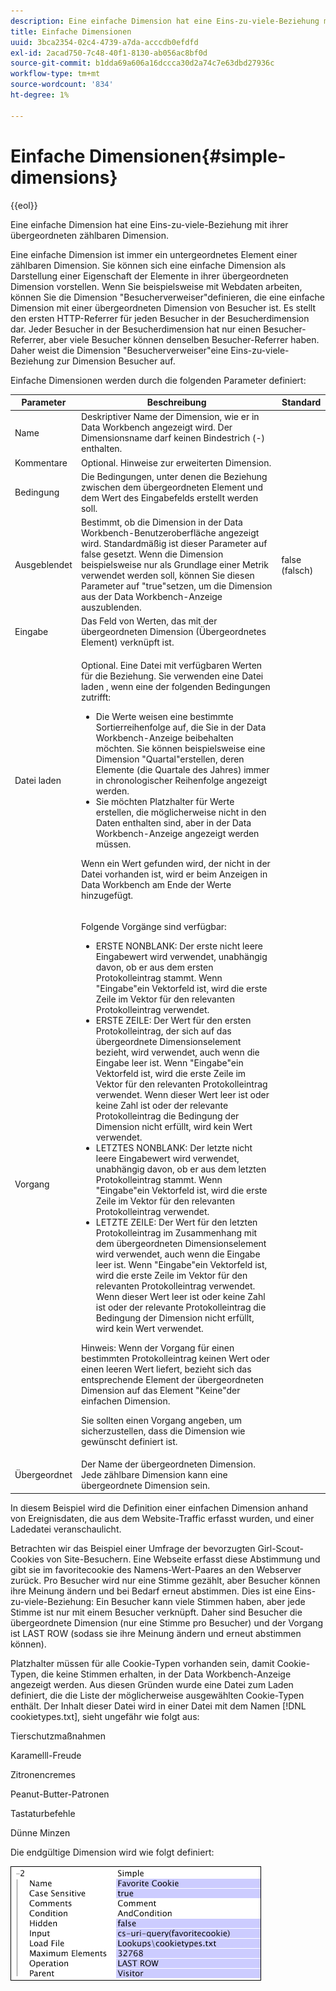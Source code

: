 ```yaml
---
description: Eine einfache Dimension hat eine Eins-zu-viele-Beziehung mit ihrer übergeordneten zählbaren Dimension.
title: Einfache Dimensionen
uuid: 3bca2354-02c4-4739-a7da-acccdb0efdfd
exl-id: 2acad750-7c48-40f1-8130-ab056ac8bf0d
source-git-commit: b1dda69a606a16dccca30d2a74c7e63dbd27936c
workflow-type: tm+mt
source-wordcount: '834'
ht-degree: 1%

---
```


# Einfache Dimensionen{#simple-dimensions}

{{eol}}

Eine einfache Dimension hat eine Eins-zu-viele-Beziehung mit ihrer übergeordneten zählbaren Dimension.

Eine einfache Dimension ist immer ein untergeordnetes Element einer zählbaren Dimension. Sie können sich eine einfache Dimension als Darstellung einer Eigenschaft der Elemente in ihrer übergeordneten Dimension vorstellen. Wenn Sie beispielsweise mit Webdaten arbeiten, können Sie die Dimension &quot;Besucherverweiser&quot;definieren, die eine einfache Dimension mit einer übergeordneten Dimension von Besucher ist. Es stellt den ersten HTTP-Referrer für jeden Besucher in der Besucherdimension dar. Jeder Besucher in der Besucherdimension hat nur einen Besucher-Referrer, aber viele Besucher können denselben Besucher-Referrer haben. Daher weist die Dimension &quot;Besucherverweiser&quot;eine Eins-zu-viele-Beziehung zur Dimension Besucher auf.

Einfache Dimensionen werden durch die folgenden Parameter definiert:

<table id="table_E6F729DFA226459DBFC1776CE8CB81F8"> 
 <thead> 
  <tr> 
   <th colname="col1" class="entry"> Parameter </th> 
   <th colname="col2" class="entry"> Beschreibung </th> 
   <th colname="col3" class="entry"> Standard </th> 
  </tr> 
 </thead>
 <tbody> 
  <tr> 
   <td colname="col1"> Name </td> 
   <td colname="col2"> Deskriptiver Name der Dimension, wie er in Data Workbench angezeigt wird. Der Dimensionsname darf keinen Bindestrich (-) enthalten. </td> 
   <td colname="col3"> </td> 
  </tr> 
  <tr> 
   <td colname="col1"> Kommentare </td> 
   <td colname="col2"> Optional. Hinweise zur erweiterten Dimension. </td> 
   <td colname="col3"> </td> 
  </tr> 
  <tr> 
   <td colname="col1"> Bedingung </td> 
   <td colname="col2"> Die Bedingungen, unter denen die Beziehung zwischen dem übergeordneten Element und dem Wert des Eingabefelds erstellt werden soll. </td> 
   <td colname="col3"> </td> 
  </tr> 
  <tr> 
   <td colname="col1"> Ausgeblendet </td> 
   <td colname="col2"> Bestimmt, ob die Dimension in der Data Workbench-Benutzeroberfläche angezeigt wird. Standardmäßig ist dieser Parameter auf false gesetzt. Wenn die Dimension beispielsweise nur als Grundlage einer Metrik verwendet werden soll, können Sie diesen Parameter auf "true"setzen, um die Dimension aus der Data Workbench-Anzeige auszublenden. </td> 
   <td colname="col3"> false (falsch) </td> 
  </tr> 
  <tr> 
   <td colname="col1"> Eingabe </td> 
   <td colname="col2"> Das Feld von Werten, das mit der übergeordneten Dimension (Übergeordnetes Element) verknüpft ist. </td> 
   <td colname="col3"> </td> 
  </tr> 
  <tr> 
   <td colname="col1"> Datei laden </td> 
   <td colname="col2"> <p>Optional. Eine Datei mit verfügbaren Werten für die Beziehung. Sie verwenden eine Datei laden , wenn eine der folgenden Bedingungen zutrifft: </p> <p> 
     <ul id="ul_056C4A8E46AA479397DC63173C035D5C"> 
      <li id="li_C26EB5A4AB3C4BEB8EB3A217A5A2377E"> Die Werte weisen eine bestimmte Sortierreihenfolge auf, die Sie in der Data Workbench-Anzeige beibehalten möchten. Sie können beispielsweise eine Dimension "Quartal"erstellen, deren Elemente (die Quartale des Jahres) immer in chronologischer Reihenfolge angezeigt werden. </li> 
      <li id="li_5D4DF56BC6124D038A7260131B1F3DB3"> Sie möchten Platzhalter für Werte erstellen, die möglicherweise nicht in den Daten enthalten sind, aber in der Data Workbench-Anzeige angezeigt werden müssen. </li> 
     </ul> </p> <p> Wenn ein Wert gefunden wird, der nicht in der Datei vorhanden ist, wird er beim Anzeigen in Data Workbench am Ende der Werte hinzugefügt. </p> </td> 
   <td colname="col3"> </td> 
  </tr> 
  <tr> 
   <td colname="col1"> Vorgang </td> 
   <td colname="col2"> <p>Folgende Vorgänge sind verfügbar: </p> <p> 
     <ul id="ul_88AE4279413C42609D8B53EC64B5E913"> 
      <li id="li_DD9623D006844BC28B2AAA8E12AA04E1"> ERSTE NONBLANK: Der erste nicht leere Eingabewert wird verwendet, unabhängig davon, ob er aus dem ersten Protokolleintrag stammt. Wenn "Eingabe"ein Vektorfeld ist, wird die erste Zeile im Vektor für den relevanten Protokolleintrag verwendet. </li> 
      <li id="li_0FBE7F0B7B9744D994ECEDAA08F0045C"> ERSTE ZEILE: Der Wert für den ersten Protokolleintrag, der sich auf das übergeordnete Dimensionselement bezieht, wird verwendet, auch wenn die Eingabe leer ist. Wenn "Eingabe"ein Vektorfeld ist, wird die erste Zeile im Vektor für den relevanten Protokolleintrag verwendet. Wenn dieser Wert leer ist oder keine Zahl ist oder der relevante Protokolleintrag die Bedingung der Dimension nicht erfüllt, wird kein Wert verwendet. </li> 
      <li id="li_C17190BC699D4A099DC5326C07D1044D"> LETZTES NONBLANK: Der letzte nicht leere Eingabewert wird verwendet, unabhängig davon, ob er aus dem letzten Protokolleintrag stammt. Wenn "Eingabe"ein Vektorfeld ist, wird die erste Zeile im Vektor für den relevanten Protokolleintrag verwendet. </li> 
      <li id="li_00BAE86F12004C098F6A455908DB7062"> LETZTE ZEILE: Der Wert für den letzten Protokolleintrag im Zusammenhang mit dem übergeordneten Dimensionselement wird verwendet, auch wenn die Eingabe leer ist. Wenn "Eingabe"ein Vektorfeld ist, wird die erste Zeile im Vektor für den relevanten Protokolleintrag verwendet. Wenn dieser Wert leer ist oder keine Zahl ist oder der relevante Protokolleintrag die Bedingung der Dimension nicht erfüllt, wird kein Wert verwendet. </li> 
     </ul> </p> <p> <p>Hinweis: Wenn der Vorgang für einen bestimmten Protokolleintrag keinen Wert oder einen leeren Wert liefert, bezieht sich das entsprechende Element der übergeordneten Dimension auf das Element "Keine"der einfachen Dimension. </p> </p> <p> Sie sollten einen Vorgang angeben, um sicherzustellen, dass die Dimension wie gewünscht definiert ist. </p> </td> 
   <td colname="col3"> </td> 
  </tr> 
  <tr> 
   <td colname="col1"> Übergeordnet </td> 
   <td colname="col2"> Der Name der übergeordneten Dimension. Jede zählbare Dimension kann eine übergeordnete Dimension sein. </td> 
   <td colname="col3"> </td> 
  </tr> 
 </tbody> 
</table>

In diesem Beispiel wird die Definition einer einfachen Dimension anhand von Ereignisdaten, die aus dem Website-Traffic erfasst wurden, und einer Ladedatei veranschaulicht.

Betrachten wir das Beispiel einer Umfrage der bevorzugten Girl-Scout-Cookies von Site-Besuchern. Eine Webseite erfasst diese Abstimmung und gibt sie im favoritecookie des Namens-Wert-Paares an den Webserver zurück. Pro Besucher wird nur eine Stimme gezählt, aber Besucher können ihre Meinung ändern und bei Bedarf erneut abstimmen. Dies ist eine Eins-zu-viele-Beziehung: Ein Besucher kann viele Stimmen haben, aber jede Stimme ist nur mit einem Besucher verknüpft. Daher sind Besucher die übergeordnete Dimension (nur eine Stimme pro Besucher) und der Vorgang ist LAST ROW (sodass sie ihre Meinung ändern und erneut abstimmen können).

Platzhalter müssen für alle Cookie-Typen vorhanden sein, damit Cookie-Typen, die keine Stimmen erhalten, in der Data Workbench-Anzeige angezeigt werden. Aus diesen Gründen wurde eine Datei zum Laden definiert, die die Liste der möglicherweise ausgewählten Cookie-Typen enthält. Der Inhalt dieser Datei wird in einer Datei mit dem Namen [!DNL cookietypes.txt], sieht ungefähr wie folgt aus:

Tierschutzmaßnahmen

Karamelll-Freude

Zitronencremes

Peanut-Butter-Patronen

Tastaturbefehle

Dünne Minzen

Die endgültige Dimension wird wie folgt definiert:

![](assets/cfg_Transformation_Dim_Simple.png)
